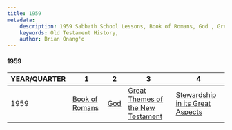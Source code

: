 ```yaml
---
title: 1959
metadata:
    description: 1959 Sabbath School Lessons, Book of Romans, God , Great Themes of the New Testament, Stewardship in its Great Aspects
    keywords: Old Testament History,
    author: Brian Onang'o
---
```


#### 1959

YEAR/QUARTER |   1  | 2| 3| 4
-------------|------------|---|--|---
1959   |  [Book of Romans](/1951-1960/1959/quarter1) | [God ](/1951-1960/1959/quarter2) | [Great Themes of the New Testament](/1951-1960/1959/quarter3) | [Stewardship in its Great Aspects](/1951-1960/1959/quarter4) |
 